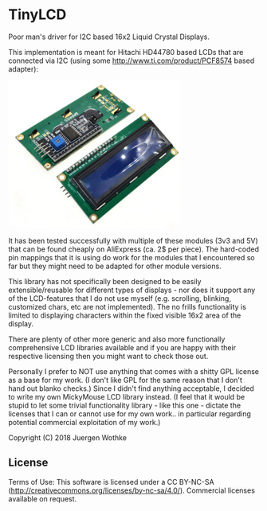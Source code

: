 # TinyLCD

Poor man's driver for I2C based 16x2 Liquid Crystal Displays.

This implementation is meant for Hitachi HD44780 based LCDs that are connected via
I2C (using some http://www.ti.com/product/PCF8574 based adapter):

![alt text](https://github.com/wothke/TinyLCD/raw/master/docs/16x2LCD.jpg "I2C 16x2")


It has been tested successfully with multiple of these modules (3v3 and 5V) that can be found
cheaply on AliExpress (ca. 2$ per piece). The hard-coded pin mappings that it is using do 
work for the modules that I encountered so far but they might need to be adapted for other 
module versions.

This library has not specifically been designed to be easily extensible/reusable for
different types of displays - nor does it support any of the LCD-features that I do not use
myself (e.g. scrolling, blinking, customized chars, etc are not implemented). The no frills 
functionality is limited to displaying characters within the fixed visible 16x2 area of the display.

There are plenty of other more generic and also more functionally comprehensive LCD libraries available
and if you are happy with their respective licensing then you might want to check those out.

Personally I prefer to NOT use anything that comes with a shitty GPL license as a base
for my work. (I don't like GPL for the same reason that I don't hand out blanko checks.)
Since I didn't find anything acceptable, I decided to write my own MickyMouse LCD library 
instead. (I feel that it would be stupid to let some trivial functionality library - 
like this one - dictate the licenses that I can or cannot use for my own work.. in particular
regarding potential commercial exploitation of my work.)

Copyright (C) 2018 Juergen Wothke

## License
Terms of Use: This software is licensed under a CC BY-NC-SA (http://creativecommons.org/licenses/by-nc-sa/4.0/). Commercial
licenses available on request. 
	